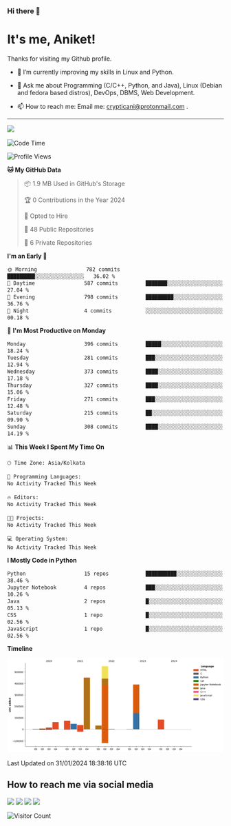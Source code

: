 ### Hi there 👋

   # It's me, Aniket!
   Thanks for visiting my Github profile.

<!--
**crypticani/crypticani** is a ✨ _special_ ✨ repository because its `README.md` (this file) appears on your GitHub profile. -->

- 🌱 I’m currently improving my skills in Linux and Python.

- 💬 Ask me about Programming (C/C++, Python, and Java), Linux (Debian and fedora based distros), DevOps, DBMS, Web Development.

- 📫 How to reach me: Email me: crypticani@protonmail.com .

---

<a href="#"><img src="https://github-readme-stats.vercel.app/api?username=crypticani&show_icons=true&hide_border=false&layout=default&theme=dracula&count_private=true"></a>

<!--START_SECTION:waka-->
![Code Time](http://img.shields.io/badge/Code%20Time-554%20hrs%2043%20mins-blue)

![Profile Views](http://img.shields.io/badge/Profile%20Views-1-blue)

**🐱 My GitHub Data** 

> 📦 1.9 MB Used in GitHub's Storage 
 > 
> 🏆 0 Contributions in the Year 2024
 > 
> 💼 Opted to Hire
 > 
> 📜 48 Public Repositories 
 > 
> 🔑 6 Private Repositories 
 > 
**I'm an Early 🐤** 

```text
🌞 Morning                782 commits         █████████░░░░░░░░░░░░░░░░   36.02 % 
🌆 Daytime                587 commits         ███████░░░░░░░░░░░░░░░░░░   27.04 % 
🌃 Evening                798 commits         █████████░░░░░░░░░░░░░░░░   36.76 % 
🌙 Night                  4 commits           ░░░░░░░░░░░░░░░░░░░░░░░░░   00.18 % 
```
📅 **I'm Most Productive on Monday** 

```text
Monday                   396 commits         █████░░░░░░░░░░░░░░░░░░░░   18.24 % 
Tuesday                  281 commits         ███░░░░░░░░░░░░░░░░░░░░░░   12.94 % 
Wednesday                373 commits         ████░░░░░░░░░░░░░░░░░░░░░   17.18 % 
Thursday                 327 commits         ████░░░░░░░░░░░░░░░░░░░░░   15.06 % 
Friday                   271 commits         ███░░░░░░░░░░░░░░░░░░░░░░   12.48 % 
Saturday                 215 commits         ██░░░░░░░░░░░░░░░░░░░░░░░   09.90 % 
Sunday                   308 commits         ████░░░░░░░░░░░░░░░░░░░░░   14.19 % 
```


📊 **This Week I Spent My Time On** 

```text
🕑︎ Time Zone: Asia/Kolkata

💬 Programming Languages: 
No Activity Tracked This Week

🔥 Editors: 
No Activity Tracked This Week

🐱‍💻 Projects: 
No Activity Tracked This Week

💻 Operating System: 
No Activity Tracked This Week
```

**I Mostly Code in Python** 

```text
Python                   15 repos            ██████████░░░░░░░░░░░░░░░   38.46 % 
Jupyter Notebook         4 repos             ███░░░░░░░░░░░░░░░░░░░░░░   10.26 % 
Java                     2 repos             █░░░░░░░░░░░░░░░░░░░░░░░░   05.13 % 
CSS                      1 repo              █░░░░░░░░░░░░░░░░░░░░░░░░   02.56 % 
JavaScript               1 repo              █░░░░░░░░░░░░░░░░░░░░░░░░   02.56 % 
```



**Timeline**

![Lines of Code chart](https://raw.githubusercontent.com/crypticani/crypticani/master/assets/bar_graph.png)


 Last Updated on 31/01/2024 18:38:16 UTC
<!--END_SECTION:waka-->

## How to reach me via social media
<p>
<a href="https://www.linkedin.com/in/crypticani/"><img src="https://img.shields.io/badge/-LinkedIn-blue?&style=for-the-badge&logo=linkedin&logoColor=white" height=30></a> 
<a href="https://twitter.com/crypticani"><img src="https://img.shields.io/badge/twitter-%231DA1F2.svg?&style=for-the-badge&logo=twitter&logoColor=white" height=30></a> 
<a href="https://www.quora.com/profile/Cryptic-Ani"><img src="https://img.shields.io/badge/-Quora-critical?&style=for-the-badge&logo=quora&logoColor=white" height=30></a>   
<a href="https://t.me/crypticani"><img src="https://img.shields.io/badge/-Telegram-informational?&style=for-the-badge&logo=telegram&logoColor=white" height=30></a> 

</p>

![Visitor Count](https://profile-counter.glitch.me/{crypticani}/count.svg)
